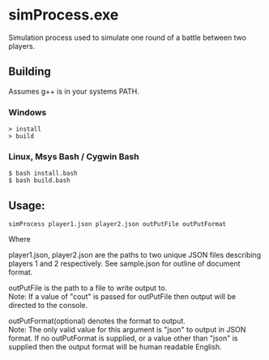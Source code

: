 # simProcess.exe

Simulation process used to simulate one round of a battle between two players.
## Building
Assumes g++ is in your systems PATH.
### Windows
```
> install
> build
```
### Linux, Msys Bash / Cygwin Bash 
```
$ bash install.bash
$ bash build.bash
```
## Usage:
```
simProcess player1.json player2.json outPutFile outPutFormat
```
Where

player1.json, player2.json are the paths to two unique JSON files describing players
1 and 2 respectively. See sample.json for outline of document format.
  
outPutFile is the path to a file to write output to.  
Note: If a value of "cout" is passed for outPutFile then output will be directed to the console.

outPutFormat(optional) denotes the format to output.  
Note: The only valid value for this argument is "json" to output in JSON format. If no outPutFormat is supplied,
or a value other than "json" is supplied then the output format will be human readable English.